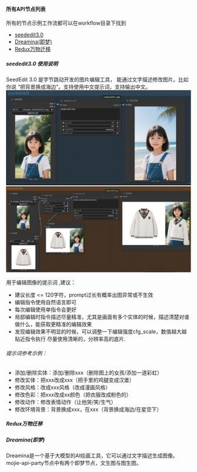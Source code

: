 #### 所有API节点列表
所有的节点示例工作流都可以在workflow目录下找到
- [seededit3.0](#seededit30)
- [Dreamina(即梦)](#Dreamina(即梦)) 
- [Redux万物迁移](#redux万物迁移)

##### seededit3.0 使用说明
SeedEdit 3.0 是字节跳动开发的图片编辑工具，
能通过文字描述修改图片。比如你说 “把背景换成海边”。支持使用中文提示词，支持输出中文。
![alt text](assets/seed.png)
![alt text](assets/seed2.png)

用于编辑图像的提示词 ,建议：
- 建议长度 <= 120字符，prompt过长有概率出图异常或不生效
- 编辑指令使用自然语言即可
- 每次编辑使用单指令会更好
- 局部编辑时指令描述尽量精准，尤其是画面有多个实体的时候，描述清楚对谁做什么，能获取更精准的编辑效果
- 发现编辑效果不明显的时候，可以调整一下编辑强度cfg_scale，数值越大越贴近指令执行
尽量使用清晰的，分辨率高的底片.
###### 提示词参考示例：
- 添加/删除实体：添加/删除xxx（删除图上的女孩/添加一道彩虹）
- 修改实体：把xxx改成xxx（把手里的鸡腿变成汉堡）
- 修改风格：改成xxx风格（改成漫画风格）
- 修改色彩：把xxx改成xx颜色（把衣服改成粉色的）
- 修改动作：修改表情动作（让他哭/笑/生气）
- 修改环境背景：背景换成xxx，在xxx（背景换成海边/在星空下）

##### Redux万物迁移




##### Dreamina(即梦)
Dreamina是一个基于大模型的AI绘画工具，它可以通过文字描述生成图像。
mojie-api-party节点中有两个即梦节点，文生图与图生图。

